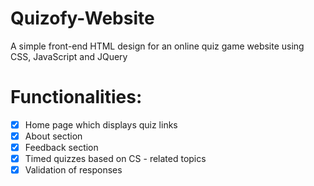 # Quizofy-Website
A simple front-end HTML design for an online quiz game website using CSS, JavaScript and JQuery

# Functionalities:
- [X] Home page which displays quiz links
- [X] About section
- [X] Feedback section
- [X] Timed quizzes based on CS - related topics
- [X] Validation of responses
